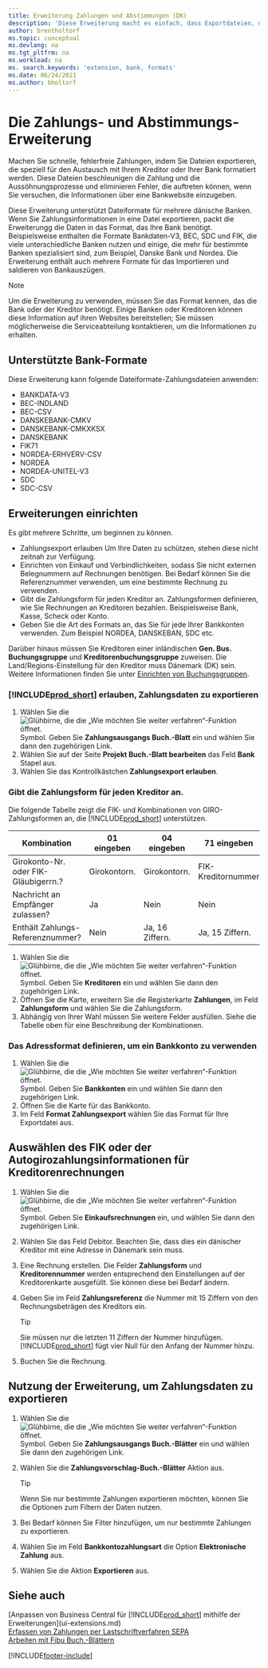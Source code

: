 ```yaml
---
title: Erweiterung Zahlungen und Abstimmungen (DK)
description: 'Diese Erweiterung macht es einfach, dass Exportdateien, die vorformatiert sind, den Bankbedingungen für elektronische Posten erfüllen.'
author: brentholtorf
ms.topic: conceptual
ms.devlang: na
ms.tgt_pltfrm: na
ms.workload: na
ms. search.keywords: 'extension, bank, formats'
ms.date: 06/24/2021
ms.author: bholtorf
---
```


# <a name="the-payments-and-reconciliations-dk-extension" />Die Zahlungs- und Abstimmungs-Erweiterung

Machen Sie schnelle, fehlerfreie Zahlungen, indem Sie Dateien exportieren, die speziell für den Austausch mit Ihrem Kreditor oder Ihrer Bank formatiert werden. Diese Dateien beschleunigen die Zahlung und die Aussöhnungsprozesse und eliminieren Fehler, die auftreten können, wenn Sie versuchen, die Informationen über eine Bankwebsite einzugeben.  

Diese Erweiterung unterstützt Dateiformate für mehrere dänische Banken. Wenn Sie Zahlungsinformationen in eine Datei exportieren, packt die Erweiterungg die Daten in das Format, das Ihre Bank benötigt. Beispielsweise enthalten die Formate Bankdaten-V3, BEC, SDC und FIK, die viele unterschiedliche Banken nutzen und einige, die mehr für bestimmte Banken spezialisiert sind, zum Beispiel, Danske Bank und Nordea. Die Erweiterung enthält auch mehrere Formate für das Importieren und saldieren von Bankauszügen.  

> [!Note]
> Um die Erweiterung zu verwenden, müssen Sie das Format kennen, das die Bank oder der Kreditor benötigt. Einige Banken oder Kreditoren können diese Information auf ihren Websites bereitstellen; Sie müssen möglicherweise die Serviceabteilung kontaktieren, um die Informationen zu erhalten.  

## <a name="supported-bank-formats" />Unterstützte Bank-Formate
Diese Erweiterung kann folgende Dateiformate-Zahlungsdateien anwenden:  

* BANKDATA-V3  
* BEC-INDLAND  
* BEC-CSV  
* DANSKEBANK-CMKV  
* DANSKEBANK-CMKXKSX  
* DANSKEBANK  
* FIK71  
* NORDEA-ERHVERV-CSV  
* NORDEA  
* NORDEA-UNITEL-V3  
* SDC  
* SDC-CSV  

## <a name="to-set-up-the-extension" />Erweiterungen einrichten

Es gibt mehrere Schritte, um beginnen zu können.  

* Zahlungsexport erlauben Um Ihre Daten zu schützen, stehen diese nicht zeitnah zur Verfügung.  
* Einrichten von Einkauf und Verbindlichkeiten, sodass Sie nicht externen Belegnummern auf Rechnungen benötigen. Bei Bedarf können Sie die Referenznummer verwenden, um eine bestimmte Rechnung zu verwenden.  
* Gibt die Zahlungsform für jeden Kreditor an. Zahlungsformen definieren, wie Sie Rechnungen an Kreditoren bezahlen. Beispielsweise Bank, Kasse, Scheck oder Konto.  
* Geben Sie die Art des Formats an, das Sie für jede Ihrer Bankkonten verwenden. Zum Beispiel NORDEA, DANSKEBAN, SDC etc.  

Darüber hinaus müssen Sie Kreditoren einer inländischen **Gen. Bus. Buchungsgruppe** und **Kreditorenbuchungsgruppe** zuweisen. Die Land/Regions-Einstellung für den Kreditor muss Dänemark (DK) sein. Weitere Informationen finden Sie unter [Einrichten von Buchungsgruppen](finance-posting-groups.md).  

### <a name="to-allow-includeprodshortincludesprodshortmd-to-export-payment-data" />[!INCLUDE[prod_short](includes/prod_short.md)] erlauben, Zahlungsdaten zu exportieren

1. Wählen Sie die ![Glühbirne, die die „Wie möchten Sie weiter verfahren“-Funktion öffnet.](media/ui-search/search_small.png "Tell me-Funktion") Symbol. Geben Sie **Zahlungsausgangs Buch.-Blatt** ein und wählen Sie dann den zugehörigen Link.  
2. Wählen Sie auf der Seite **Projekt Buch.-Blatt bearbeiten** das Feld **Bank** Stapel aus.  
3. Wählen Sie das Kontrollkästchen **Zahlungsexport erlauben**.  

### <a name="to-specify-a-payment-method-for-a-vendor" />Gibt die Zahlungsform für jeden Kreditor an.

Die folgende Tabelle zeigt die FIK- und Kombinationen von GIRO-Zahlungsformen an, die [!INCLUDE[prod_short](includes/prod_short.md)] unterstützen.

|Kombination|01 eingeben | 04 eingeben | 71 eingeben | 73 eingeben |
|----|--------|---------|---------|---------|
|Girokonto-Nr. oder FIK-Gläubigerrn.? | Girokontorn. | Girokontorn. | FIK-Kreditornummer | FIK-Kreditornummer|
|Nachricht an Empfänger zulassen? | Ja |Nein |Nein | Ja |
|Enthält Zahlungs-Referenznummer? | Nein | Ja, 16 Ziffern. | Ja, 15 Ziffern. | Nein|

1. Wählen Sie die ![Glühbirne, die die „Wie möchten Sie weiter verfahren“-Funktion öffnet.](media/ui-search/search_small.png "Tell me-Funktion") Symbol. Geben Sie **Kreditoren** ein und wählen Sie dann den zugehörigen Link.  
2. Öffnen Sie die Karte, erweitern Sie die Registerkarte **Zahlungen**, im Feld **Zahlungsform** und wählen Sie die Zahlungsform.  
3. Abhängig von Ihrer Wahl müssen Sie weitere Felder ausfüllen. Siehe die Tabelle oben für eine Beschreibung der Kombinationen.  

### <a name="to-specify-the-format-to-use-for-a-bank-account" />Das Adressformat definieren, um ein Bankkonto zu verwenden

1. Wählen Sie die ![Glühbirne, die die „Wie möchten Sie weiter verfahren“-Funktion öffnet.](media/ui-search/search_small.png "Tell Me-Funktion") Symbol. Geben Sie **Bankkonten** ein und wählen Sie dann den zugehörigen Link.  
2. Öffnen Sie die Karte für das Bankkonto.  
3. Im Feld **Format Zahlungsexport** wählen Sie das Format für Ihre Exportdatei aus.  

## <a name="choosing-the-fik-or-giro-payment-information-for-vendor-invoices" />Auswählen des FIK oder der Autogirozahlungsinformationen für Kreditorenrechnungen

1. Wählen Sie die ![Glühbirne, die die „Wie möchten Sie weiter verfahren“-Funktion öffnet.](media/ui-search/search_small.png "Tell Me-Funktion") Symbol. Geben Sie **Einkaufsrechnungen** ein, und wählen Sie dann den zugehörigen Link.
2. Wählen Sie das Feld Debitor. Beachten Sie, dass dies ein dänischer Kreditor mit eine Adresse in Dänemark sein muss.
3. Eine Rechnung erstellen. Die Felder **Zahlungsform** und **Kreditorennummer** werden entsprechend den Einstellungen auf der Kreditorenkarte ausgefüllt. Sie können diese bei Bedarf ändern.
4. Geben Sie im Feld **Zahlungsreferenz** die Nummer mit 15 Ziffern von den Rechnungsbeträgen des Kreditors ein.  

    > [!Tip]
    > Sie müssen nur die letzten 11 Ziffern der Nummer hinzufügen. [!INCLUDE[prod_short](includes/prod_short.md)] fügt vier Null für den Anfang der Nummer hinzu.  

5. Buchen Sie die Rechnung.

## <a name="to-use-the-extension-to-export-payment-data" />Nutzung der Erweiterung, um Zahlungsdaten zu exportieren

1. Wählen Sie die ![Glühbirne, die die „Wie möchten Sie weiter verfahren“-Funktion öffnet.](media/ui-search/search_small.png "Tell Me-Funktion") Symbol. Geben Sie **Zahlungsausgangs Buch.-Blätter** ein und wählen Sie dann den zugehörigen Link.  
2. Wählen Sie die **Zahlungsvorschlag-Buch.-Blätter** Aktion aus.  

    > [!Tip]
    > Wenn Sie nur bestimmte Zahlungen exportieren möchten, können Sie die Optionen zum Filtern der Daten nutzen.  

3. Bei Bedarf können Sie Filter hinzufügen, um nur bestimmte Zahlungen zu exportieren.  
4. Wählen Sie im Feld **Bankkontozahlungsart** die Option **Elektronische Zahlung** aus.  
5. Wählen Sie die Aktion **Exportieren** aus.  

## <a name="see-also" />Siehe auch

[Anpassen von  Business Central für [!INCLUDE[prod_short](includes/prod_short.md)] mithilfe der Erweiterungen](ui-extensions.md)  
[Erfassen von Zahlungen per Lastschriftverfahren SEPA](finance-collect-payments-with-sepa-direct-debit.md)  
[Arbeiten mit Fibu Buch.-Blättern](ui-work-general-journals.md)  


[!INCLUDE[footer-include](includes/footer-banner.md)]

